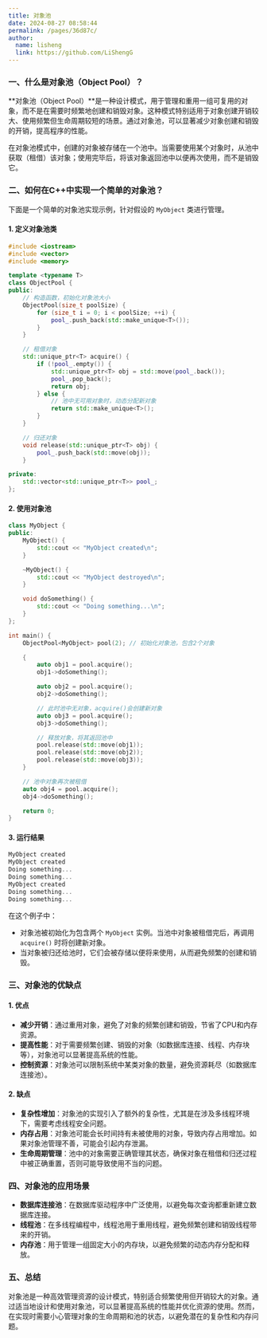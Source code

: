 ```yaml
---
title: 对象池
date: 2024-08-27 08:58:44
permalink: /pages/36d87c/
author: 
  name: lisheng
  link: https://github.com/LiShengG
---
```



### 一、什么是对象池（Object Pool）？

**对象池（Object Pool）**是一种设计模式，用于管理和重用一组可复用的对象，而不是在需要时频繁地创建和销毁对象。这种模式特别适用于对象创建开销较大、使用频繁但生命周期较短的场景。通过对象池，可以显著减少对象创建和销毁的开销，提高程序的性能。

在对象池模式中，创建的对象被存储在一个池中。当需要使用某个对象时，从池中获取（租借）该对象；使用完毕后，将该对象返回池中以便再次使用，而不是销毁它。

### 二、如何在C++中实现一个简单的对象池？

下面是一个简单的对象池实现示例，针对假设的 `MyObject` 类进行管理。

#### 1. 定义对象池类

```cpp
#include <iostream>
#include <vector>
#include <memory>

template <typename T>
class ObjectPool {
public:
    // 构造函数，初始化对象池大小
    ObjectPool(size_t poolSize) {
        for (size_t i = 0; i < poolSize; ++i) {
            pool_.push_back(std::make_unique<T>());
        }
    }

    // 租借对象
    std::unique_ptr<T> acquire() {
        if (!pool_.empty()) {
            std::unique_ptr<T> obj = std::move(pool_.back());
            pool_.pop_back();
            return obj;
        } else {
            // 池中无可用对象时，动态分配新对象
            return std::make_unique<T>();
        }
    }

    // 归还对象
    void release(std::unique_ptr<T> obj) {
        pool_.push_back(std::move(obj));
    }

private:
    std::vector<std::unique_ptr<T>> pool_;
};
```

#### 2. 使用对象池

```cpp
class MyObject {
public:
    MyObject() {
        std::cout << "MyObject created\n";
    }

    ~MyObject() {
        std::cout << "MyObject destroyed\n";
    }

    void doSomething() {
        std::cout << "Doing something...\n";
    }
};

int main() {
    ObjectPool<MyObject> pool(2); // 初始化对象池，包含2个对象

    {
        auto obj1 = pool.acquire();
        obj1->doSomething();

        auto obj2 = pool.acquire();
        obj2->doSomething();

        // 此时池中无对象，acquire()会创建新对象
        auto obj3 = pool.acquire();
        obj3->doSomething();

        // 释放对象，将其返回池中
        pool.release(std::move(obj1));
        pool.release(std::move(obj2));
        pool.release(std::move(obj3));
    }

    // 池中对象再次被租借
    auto obj4 = pool.acquire();
    obj4->doSomething();

    return 0;
}
```

#### 3. 运行结果

```cpp
MyObject created
MyObject created
Doing something...
Doing something...
MyObject created
Doing something...
Doing something...
```

在这个例子中：

- 对象池被初始化为包含两个 `MyObject` 实例。当池中对象被租借完后，再调用 `acquire()` 时将创建新对象。
- 当对象被归还给池时，它们会被存储以便将来使用，从而避免频繁的创建和销毁。

### 三、对象池的优缺点

#### 1. 优点

- **减少开销**：通过重用对象，避免了对象的频繁创建和销毁，节省了CPU和内存资源。
- **提高性能**：对于需要频繁创建、销毁的对象（如数据库连接、线程、内存块等），对象池可以显著提高系统的性能。
- **控制资源**：对象池可以限制系统中某类对象的数量，避免资源耗尽（如数据库连接池）。

#### 2. 缺点

- **复杂性增加**：对象池的实现引入了额外的复杂性，尤其是在涉及多线程环境下，需要考虑线程安全问题。
- **内存占用**：对象池可能会长时间持有未被使用的对象，导致内存占用增加。如果对象池管理不善，可能会引起内存泄漏。
- **生命周期管理**：池中的对象需要正确管理其状态，确保对象在租借和归还过程中被正确重置，否则可能导致使用不当的问题。

### 四、对象池的应用场景

- **数据库连接池**：在数据库驱动程序中广泛使用，以避免每次查询都重新建立数据库连接。
- **线程池**：在多线程编程中，线程池用于重用线程，避免频繁创建和销毁线程带来的开销。
- **内存池**：用于管理一组固定大小的内存块，以避免频繁的动态内存分配和释放。

### 五、总结

对象池是一种高效管理资源的设计模式，特别适合频繁使用但开销较大的对象。通过适当地设计和使用对象池，可以显著提高系统的性能并优化资源的使用。然而，在实现时需要小心管理对象的生命周期和池的状态，以避免潜在的复杂性和内存问题。